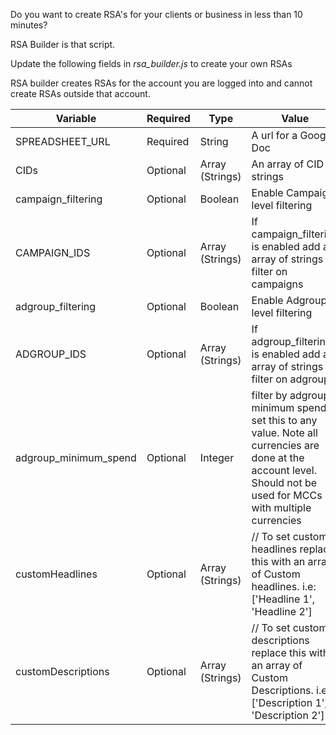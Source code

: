 Do you want to create RSA's for your clients or business in less than 10 minutes?

RSA Builder is that script.

Update the following fields in *rsa_builder.js* to create your own RSAs

RSA builder creates RSAs for the account you are logged into and cannot create RSAs outside that account.

Variable | Required | Type | Value
-------- | -------- | ----- | -----
SPREADSHEET_URL | Required | String | A url for a Google Doc
CIDs | Optional | Array (Strings) | An array of CID strings 
campaign_filtering | Optional | Boolean | Enable Campaign level filtering
CAMPAIGN_IDS | Optional | Array (Strings) | If campaign_filtering is enabled add an array of strings to filter on campaigns
adgroup_filtering | Optional | Boolean | Enable Adgroup level filtering
ADGROUP_IDS | Optional | Array (Strings) | If adgroup_filtering is enabled add an array of strings to filter on adgroups
adgroup_minimum_spend | Optional | Integer | filter by adgroup minimum spend set this to any value. Note all currencies are done at the account level. Should not be used for MCCs with multiple currencies
customHeadlines | Optional | Array (Strings) | // To set custom headlines replace this with an array of Custom headlines. i.e: ['Headline 1', 'Headline 2']
customDescriptions | Optional | Array (Strings) | // To set custom descriptions replace this with an array of Custom Descriptions. i.e: ['Description 1', 'Description 2']